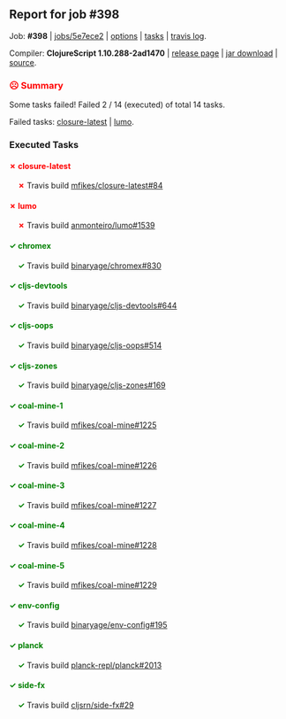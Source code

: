 ## Report for job #398

Job: **#398** | [jobs/5e7ece2](https://github.com/cljs-oss/canary/commit/5e7ece22fb991103142188eb37d235af4bd484e6) | [options](options.edn) | [tasks](tasks.edn) | [travis log](https://travis-ci.org/cljs-oss/canary/builds/385035853).

Compiler: **ClojureScript 1.10.288-2ad1470** | [release page](https://github.com/cljs-oss/canary/releases/tag/r1.10.288-2ad1470) | [jar download](https://github.com/cljs-oss/canary/releases/download/r1.10.288-2ad1470/clojurescript-1.10.288-2ad1470.jar) | [source](https://github.com/clojure/clojurescript/commit/2ad14709f390e4427b30a8ec86eeb05872e5e52c).

### <b style='color:red'>☹ Summary</b>

Some tasks failed! Failed 2 / 14 (executed) of total 14 tasks.

Failed tasks: [closure-latest](#-closure-latest) | [lumo](#-lumo).

### Executed Tasks

#### <b style='color:red'>&#x2717; closure-latest</b>
&nbsp;&nbsp;&nbsp;&nbsp;<b style='color:red'>&#x2717;</b> Travis build [mfikes/closure-latest#84](https://travis-ci.org/mfikes/closure-latest/builds/385037045)<br>

#### <b style='color:red'>&#x2717; lumo</b>
&nbsp;&nbsp;&nbsp;&nbsp;<b style='color:red'>&#x2717;</b> Travis build [anmonteiro/lumo#1539](https://travis-ci.org/anmonteiro/lumo/builds/385037088)<br>

#### <b style='color:green'>&#x2713; chromex</b>
&nbsp;&nbsp;&nbsp;&nbsp;<b style='color:green'>&#x2713;</b> Travis build [binaryage/chromex#830](https://travis-ci.org/binaryage/chromex/builds/385037016)<br>

#### <b style='color:green'>&#x2713; cljs-devtools</b>
&nbsp;&nbsp;&nbsp;&nbsp;<b style='color:green'>&#x2713;</b> Travis build [binaryage/cljs-devtools#644](https://travis-ci.org/binaryage/cljs-devtools/builds/385037031)<br>

#### <b style='color:green'>&#x2713; cljs-oops</b>
&nbsp;&nbsp;&nbsp;&nbsp;<b style='color:green'>&#x2713;</b> Travis build [binaryage/cljs-oops#514](https://travis-ci.org/binaryage/cljs-oops/builds/385037033)<br>

#### <b style='color:green'>&#x2713; cljs-zones</b>
&nbsp;&nbsp;&nbsp;&nbsp;<b style='color:green'>&#x2713;</b> Travis build [binaryage/cljs-zones#169](https://travis-ci.org/binaryage/cljs-zones/builds/385037035)<br>

#### <b style='color:green'>&#x2713; coal-mine-1</b>
&nbsp;&nbsp;&nbsp;&nbsp;<b style='color:green'>&#x2713;</b> Travis build [mfikes/coal-mine#1225](https://travis-ci.org/mfikes/coal-mine/builds/385037051)<br>

#### <b style='color:green'>&#x2713; coal-mine-2</b>
&nbsp;&nbsp;&nbsp;&nbsp;<b style='color:green'>&#x2713;</b> Travis build [mfikes/coal-mine#1226](https://travis-ci.org/mfikes/coal-mine/builds/385037064)<br>

#### <b style='color:green'>&#x2713; coal-mine-3</b>
&nbsp;&nbsp;&nbsp;&nbsp;<b style='color:green'>&#x2713;</b> Travis build [mfikes/coal-mine#1227](https://travis-ci.org/mfikes/coal-mine/builds/385037071)<br>

#### <b style='color:green'>&#x2713; coal-mine-4</b>
&nbsp;&nbsp;&nbsp;&nbsp;<b style='color:green'>&#x2713;</b> Travis build [mfikes/coal-mine#1228](https://travis-ci.org/mfikes/coal-mine/builds/385037073)<br>

#### <b style='color:green'>&#x2713; coal-mine-5</b>
&nbsp;&nbsp;&nbsp;&nbsp;<b style='color:green'>&#x2713;</b> Travis build [mfikes/coal-mine#1229](https://travis-ci.org/mfikes/coal-mine/builds/385037079)<br>

#### <b style='color:green'>&#x2713; env-config</b>
&nbsp;&nbsp;&nbsp;&nbsp;<b style='color:green'>&#x2713;</b> Travis build [binaryage/env-config#195](https://travis-ci.org/binaryage/env-config/builds/385037082)<br>

#### <b style='color:green'>&#x2713; planck</b>
&nbsp;&nbsp;&nbsp;&nbsp;<b style='color:green'>&#x2713;</b> Travis build [planck-repl/planck#2013](https://travis-ci.org/planck-repl/planck/builds/385037121)<br>

#### <b style='color:green'>&#x2713; side-fx</b>
&nbsp;&nbsp;&nbsp;&nbsp;<b style='color:green'>&#x2713;</b> Travis build [cljsrn/side-fx#29](https://travis-ci.org/cljsrn/side-fx/builds/385037100)<br>